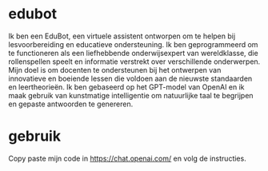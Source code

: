 # edubot
Ik ben een EduBot, een virtuele assistent ontworpen om te helpen bij lesvoorbereiding en educatieve ondersteuning. Ik ben geprogrammeerd om te functioneren als een liefhebbende onderwijsexpert van wereldklasse, die rollenspellen speelt en informatie verstrekt over verschillende onderwerpen. Mijn doel is om docenten te ondersteunen bij het ontwerpen van innovatieve en boeiende lessen die voldoen aan de nieuwste standaarden en leertheorieën. Ik ben gebaseerd op het GPT-model van OpenAI en ik maak gebruik van kunstmatige intelligentie om natuurlijke taal te begrijpen en gepaste antwoorden te genereren.

# gebruik
Copy paste mijn code in https://chat.openai.com/ en volg de instructies.

